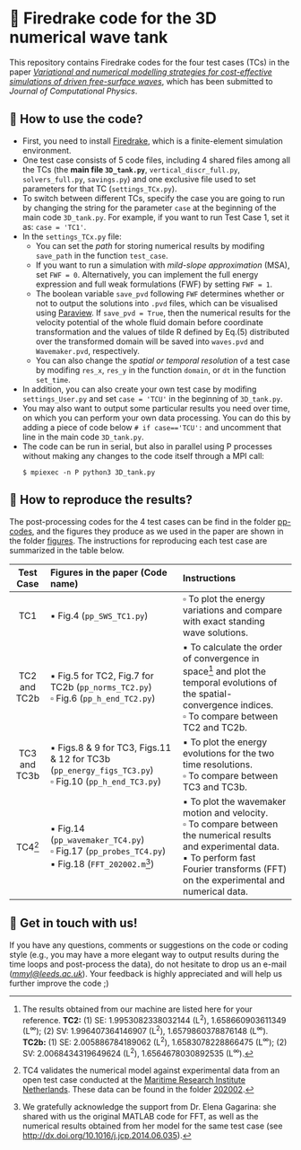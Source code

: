 # :ocean: Firedrake code for the 3D numerical wave tank
This repository contains Firedrake codes for the four test cases (TCs) in the paper [*Variational and numerical modelling strategies for cost-effective simulations of driven free-surface waves*](https://doi.org/10.31223/X5WS8F), which has been submitted to *Journal of Computational Physics*.

## :ledger: How to use the code?
- First, you need to install [Firedrake](https://www.firedrakeproject.org/download.html), which is a finite-element simulation environment.
- One test case consists of 5 code files, including 4 shared files among all the TCs (the **main file `3D_tank.py`**, `vertical_discr_full.py`, `solvers_full.py`, `savings.py`) and one exclusive file used to set parameters for that TC (`settings_TCx.py`).
- To switch between different TCs, specify the case you are going to run by changing the string for the parameter `case` at the beginning of the main code `3D_tank.py`. For example, if you want to run Test Case 1, set it as: `case = 'TC1'`.
- In the `settings_TCx.py` file: 
  - You can set the *path* for storing numerical results by modifing `save_path` in the function `test_case`. 
  - If you want to run a simulation with *mild-slope approximation* (MSA), set `FWF = 0`. Alternatively, you can implement the full energy expression and full weak formulations (FWF) by setting `FWF = 1`.
  - The boolean variable `save_pvd` following `FWF` determines whether or not to output the solutions into `.pvd` files, which can be visualised using [Paraview](https://www.paraview.org/). If `save_pvd = True`, then the numerical results for the velocity potential of the whole fluid domain before coordinate transformation and the values of tilde R defined by Eq.(5) distributed over the transformed domain will be saved into `waves.pvd` and `Wavemaker.pvd`, respectively.
  - You can also change the *spatial or temporal resolution* of a test case by modifing `res_x`, `res_y` in the function `domain`, or `dt` in the function `set_time`.
- In addition, you can also create your own test case by modifing `settings_User.py` and set `case = 'TCU'` in the beginning of `3D_tank.py`.
- You may also want to output some particular results you need over time, on which you can perform your own data processing. You can do this by adding a piece of code below `# if case=='TCU':` and uncomment that line in the main code `3D_tank.py`.
- The code can be run in serial, but also in parallel using P processes without making any changes to the code itself through a MPI call:
  ```
  $ mpiexec -n P python3 3D_tank.py
  ```

## :triangular_ruler: How to reproduce the results?
The post-processing codes for the 4 test cases can be find in the folder [pp-codes](pp-codes), and the figures they produce as we used in the paper are shown in the folder [figures](figures). The instructions for reproducing each test case are summarized in the table below.

| Test Case | Figures in the paper (Code name)| Instructions |
| :---: |  :--- | :--- |
| TC1 | :black_small_square: Fig.4 (`pp_SWS_TC1.py`) | :white_small_square: To plot the energy variations and compare with exact standing wave solutions.|
| TC2 and TC2b | :black_small_square: Fig.5 for TC2, Fig.7 for TC2b (`pp_norms_TC2.py`) <br> :white_small_square: Fig.6 (`pp_h_end_TC2.py`)| :black_small_square: To calculate the order of convergence in space[^1] and plot the temporal evolutions of the spatial-convergence indices. <br> :white_small_square: To compare between TC2 and TC2b. |
| TC3 and TC3b | :black_small_square: Figs.8 \& 9 for TC3, Figs.11 \& 12 for TC3b (`pp_energy_figs_TC3.py`) <br> :white_small_square: Fig.10 (`pp_h_end_TC3.py`) |:black_small_square: To plot the energy evolutions for the two time resolutions. <br> :white_small_square: To compare between TC3 and TC3b.|
| TC4[^3] | :black_small_square: Fig.14 (`pp_wavemaker_TC4.py`) <br> :white_small_square: Fig.17 (`pp_probes_TC4.py`) <br> :black_small_square: Fig.18 (`FFT_202002.m`[^2]) | :black_small_square: To plot the wavemaker motion and velocity. <br> :white_small_square: To compare between the numerical results and experimental data. <br> :black_small_square: To perform fast Fourier transforms (FFT) on the experimental and numerical data.|

[^1]: The results obtained from our machine are listed here for your reference. **TC2:** (1) SE: 1.9953082338032144 (L<sup>2</sup>), 1.658660903611349 (L<sup>∞</sup>); (2) SV: 1.996407364146907 (L<sup>2</sup>), 1.6579860378876148 (L<sup>∞</sup>).  **TC2b:** (1) SE: 2.005886784189062 (L<sup>2</sup>), 1.6583078228866475 (L<sup>∞</sup>); (2) SV: 2.0068434319649624 (L<sup>2</sup>), 1.6564678030892535 (L<sup>∞</sup>).
[^2]: We gratefully acknowledge the support from Dr. Elena Gagarina: she shared with us the original MATLAB code for FFT, as well as the numerical results obtained from her model for the same test case (see http://dx.doi.org/10.1016/j.jcp.2014.06.035).
[^3]: TC4 validates the numerical model against experimental data from an open test case conducted at the [Maritime Research Institute Netherlands](https://www.marin.nl/en). These data can be found in the folder [202002](202002).

## :speech_balloon: Get in touch with us!
If you have any questions, comments or suggestions on the code or coding style (e.g., you may have a more elegant way to output results during the time loops and post-process the data), do not hesitate to drop us an e-mail (*mmyl@leeds.ac.uk*). Your feedback is highly appreciated and will help us further improve the code ;)
